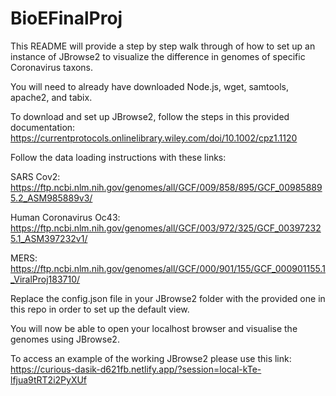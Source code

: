 # BioEFinalProj

This README will provide a step by step walk through of how to set up an instance of JBrowse2 to visualize the difference in genomes of specific Coronavirus taxons. 

You will need to already have downloaded Node.js, wget, samtools, apache2, and tabix.

To download and set up JBrowse2, follow the steps in this provided documentation: https://currentprotocols.onlinelibrary.wiley.com/doi/10.1002/cpz1.1120 

Follow the data loading instructions with these links: 
  
  SARS Cov2: https://ftp.ncbi.nlm.nih.gov/genomes/all/GCF/009/858/895/GCF_009858895.2_ASM985889v3/ 
  
  Human Coronavirus Oc43: https://ftp.ncbi.nlm.nih.gov/genomes/all/GCF/003/972/325/GCF_003972325.1_ASM397232v1/
  
  MERS: https://ftp.ncbi.nlm.nih.gov/genomes/all/GCF/000/901/155/GCF_000901155.1_ViralProj183710/ 

Replace the config.json file in your JBrowse2 folder with the provided one in this repo in order to set up the default view. 

You will now be able to open your localhost browser and visualise the genomes using JBrowse2.

To access an example of the working JBrowse2 please use this link: https://curious-dasik-d621fb.netlify.app/?session=local-kTe-lfjua9tRT2i2PyXUf
